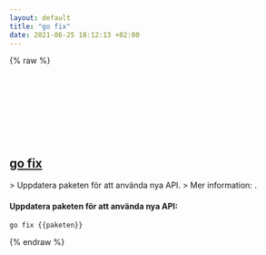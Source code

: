 ```yaml
---
layout: default
title: "go fix"
date: 2021-06-25 18:12:13 +02:00
---
```

{% raw %}
<h2 id="go-fix">
  <a href="/sv/common/go-fix.html">go fix</a> <a href="#go-fix"><svg class="icon">
    <use href="/assets/images/unicode_sprite.svg#link" />
  </svg></a>
</h2>
> Uppdatera paketen för att använda nya API.
> Mer information: <https://golang.org/cmd/go/#hdr-Update_packages_to_use_new_APIs>.

#### Uppdatera paketen för att använda nya API:
```shell
go fix {{paketen}}
```
{% endraw %}